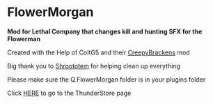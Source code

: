 <h1 class="code-line" data-line-start=0 data-line-end=1 ><a id="FlowerMorgan_0"></a>FlowerMorgan</h1>
<p class="has-line-data" data-line-start="1" data-line-end="2"><strong>Mod for Lethal Company that changes kill and hunting SFX for the Flowerman</strong></p>
<p class="has-line-data" data-line-start="3" data-line-end="4">Created with the Help of ColtG5 and their <a href="https://thunderstore.io/c/lethal-company/p/ColtG5/CreepyBrackens/">CreepyBrackens</a> mod</p>
<p class="has-line-data" data-line-start="5" data-line-end="6">Big thank you to <a href="https://github.com/Shroototem">Shroototem</a> for helping clean up everything</p>
<p class="has-line-data" data-line-start="7" data-line-end="8">Please make sure the Q.FlowerMorgan folder is in your plugins folder</p>
<p class="has-line-data" data-line-start="9" data-line-end="10">Click <a href="https://thunderstore.io/c/lethal-company/p/Lill_q/LillQs_Modpack/">HERE</a> to go to the ThunderStore page</p>

